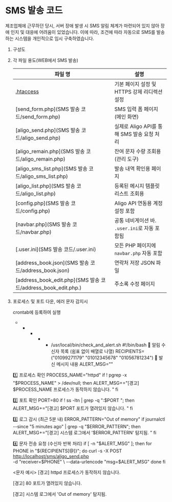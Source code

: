 # SMS 발송 코드

제조업체에 근무하던 당시, 서버 장애 발생 시 SMS 알림 체계가 마련되어 있지 않아 장애 인지 및 대응에 어려움이 있었습니다. 이에 따라, 조건에 따라 자동으로 SMS를 발송하는 시스템을 개인적으로 임시 구축하였습니다.

1. 구성도
2. 각 파일 용도(WEB에서 SMS 발송)
    
    
    | 파일 명 | 설명 |
    | --- | --- |
    | [.htaccess](SMS%20발송%20코드/.htaccess) | 기본 페이지 설정 및 HTTPS 강제 리디렉션 설정 |
    | [send_form.php](SMS 발송 코드/send_form.php) | SMS 입력 폼 페이지 (메인 화면) |
    | [aligo_send.php](SMS 발송 코드/aligo_send.php) | 실제로 Aligo API를 통해 SMS 발송 요청 처리 |
    | [aligo_remain.php](SMS 발송 코드/aligo_remain.php) | 잔여 문자 수량 조회용 (관리 도구) |
    | [aligo_sms_list.php](SMS 발송 코드/aligo_sms_list.php) | 발송 내역 확인용 페이지 |
    | [aligo_list.php](SMS 발송 코드/aligo_list.php) | 등록된 메시지 템플릿 리스트 조회용 |
    | [config.php](SMS 발송 코드/config.php) | Aligo API 연동용 계정 설정 포함 |
    | [navbar.php](SMS 발송 코드/navbar.php) | 공통 네비게이션 바. `.user.ini`로 자동 포함됨 |
    | [.user.ini](SMS 발송 코드/.user.ini) | 모든 PHP 페이지에 `navbar.php` 자동 포함 |
    | [address_book.json](SMS 발송 코드/address_book.json) | 연락처 저장 JSON 파일 |
    | [address_book_edit.php](SMS 발송 코드/address_book_edit.php.) | 주소록 수정 페이지 |
    
    
3. 포로세스 및 포트 다운, 에러 문자 감지시 
    
    crontab에 등록하여 실행
    
    * * * * * /usr/local/bin/check_and_alert.sh
    #!/bin/bash
    📱 알림 수신자 목록 (쉼표 없이 배열로 나열)
    RECIPIENTS=("01099271179" "01012345678" "01056781234")
    📩 발신 메시지 내용
    ALERT_MSG=""
    
    1️⃣ 프로세스 확인
    PROCESS_NAME="httpd"
    if ! pgrep -x "$PROCESS_NAME" > /dev/null; then
    ALERT_MSG+="[경고] $PROCESS_NAME 프로세스가 동작하지 않습니다. "
    fi
    
    2️⃣ 포트 확인
    PORT=80
    if ! ss -ltn | grep -q ":$PORT "; then
    ALERT_MSG+="[경고] $PORT 포트가 열려있지 않습니다. "
    fi
    
    3️⃣ 로그 감시 (최근 5분 내)
    ERROR_PATTERN="Out of memory"
    if journalctl --since "5 minutes ago" | grep -q "$ERROR_PATTERN"; then
    ALERT_MSG+="[경고] 시스템 로그에서 '$ERROR_PATTERN' 탐지됨. "
    fi
    
    4️⃣ 문자 전송 요청 (수신자 반복 처리)
    if [ -n "$ALERT_MSG" ]; then
    for PHONE in "${RECIPIENTS[@]}"; do
    curl -s -X POST [http://localhost/sms/aligo_send.php](http://localhost/sms/aligo_send.php) \
    -d "receiver=$PHONE" \
    --data-urlencode "msg=$ALERT_MSG"
    done
    fi
    
    <문자 예시>
    [경고] httpd 프로세스가 동작하지 않습니다.
    
    [경고] 80 포트가 열려있지 않습니다.
    
    [경고] 시스템 로그에서 'Out of memory' 탐지됨.